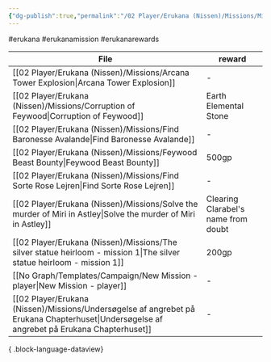 ```yaml
---
{"dg-publish":true,"permalink":"/02 Player/Erukana (Nissen)/Missions/Mission rewards/"}
---
```


#erukana #erukanamission #erukanarewards 

| File                                                                                                                                          | reward                              |
| --------------------------------------------------------------------------------------------------------------------------------------------- | ----------------------------------- |
| [[02 Player/Erukana (Nissen)/Missions/Arcana Tower Explosion\|Arcana Tower Explosion]]                                                     | \-                                  |
| [[02 Player/Erukana (Nissen)/Missions/Corruption of Feywood\|Corruption of Feywood]]                                                       | Earth Elemental Stone               |
| [[02 Player/Erukana (Nissen)/Missions/Find Baronesse Avalande\|Find Baronesse Avalande]]                                                   | \-                                  |
| [[02 Player/Erukana (Nissen)/Missions/Feywood Beast Bounty\|Feywood Beast Bounty]]                                                         | 500gp                               |
| [[02 Player/Erukana (Nissen)/Missions/Find Sorte Rose Lejren\|Find Sorte Rose Lejren]]                                                     | \-                                  |
| [[02 Player/Erukana (Nissen)/Missions/Solve the murder of Miri in Astley\|Solve the murder of Miri in Astley]]                             | Clearing Clarabel's name from doubt |
| [[02 Player/Erukana (Nissen)/Missions/The silver statue heirloom - mission 1\|The silver statue heirloom - mission 1]]                     | 200gp                               |
| [[No Graph/Templates/Campaign/New Mission - player\|New Mission - player]]                                                                 | \-                                  |
| [[02 Player/Erukana (Nissen)/Missions/Undersøgelse af angrebet på Erukana Chapterhuset\|Undersøgelse af angrebet på Erukana Chapterhuset]] | \-                                  |

{ .block-language-dataview}
